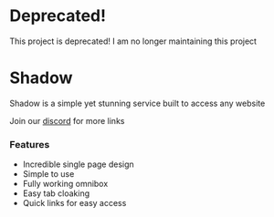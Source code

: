 # Deprecated!
This project is deprecated! I am no longer maintaining this project

# Shadow
Shadow is a simple yet stunning service built to access any website

Join our [discord](https://discord.gg/xNS9taqrAj) for more links


### Features
- Incredible single page design
- Simple to use
- Fully working omnibox
- Easy tab cloaking
- Quick links for easy access

